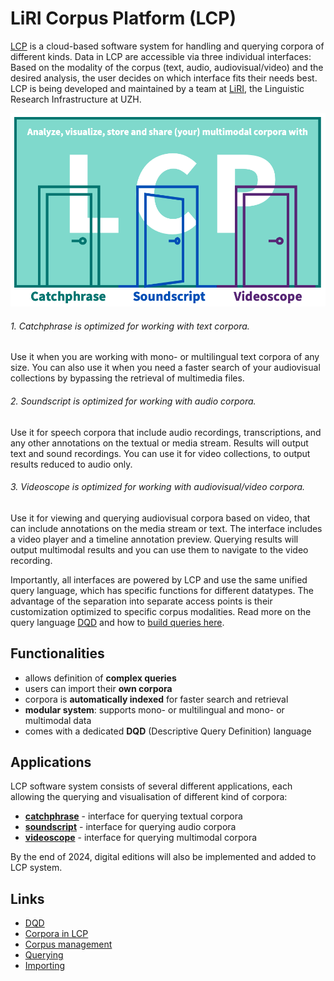 # LiRI Corpus Platform (LCP)
[LCP](https://www.liri.uzh.ch/en/services/LiRI-Corpus-Platform-LCP.html) is a cloud-based software system for handling and querying corpora of different kinds. Data in LCP are accessible via three individual interfaces: Based on the modality of the corpus (text, audio, audiovisual/video) and the desired analysis, the user decides on which interface fits their needs best. LCP is being developed and maintained by a team at [LiRI](https://www.liri.uzh.ch/en.html), the Linguistic Research Infrastructure at UZH. 

<p align="center"> <!-- Doesnt work, I wanted to center it, but it's not that important -->
  <img src="images/Doors_interface_Functionalities.png" alt="alt" width="600"/>
</p>

###### 1. Catchphrase is optimized for working with text corpora.
Use it when you are working with mono- or multilingual text corpora of any size. You can also use it when you need a faster search of your audiovisual collections by bypassing the retrieval of multimedia files.

###### 2. Soundscript is optimized for working with audio corpora.
Use it for speech corpora that include audio recordings, transcriptions, and any other annotations on the textual or media stream. Results will output text and sound recordings. You can use it for video collections, to output results reduced to audio only.

###### 3. Videoscope is optimized for working with audiovisual/video corpora.
Use it for viewing and querying audiovisual corpora based on video, that can include annotations on the media stream or text. The interface includes a video player and a timeline annotation preview. Querying results will output multimodal results and you can use them to navigate to the video recording.

Importantly, all interfaces are powered by LCP and use the same unified query language, which has specific functions for different datatypes. The advantage of the separation into separate access points is their customization optimized to specific corpus modalities. Read more on the query language [DQD](dqd.md) and how to [build queries here](querying.md). 






## Functionalities

  * allows definition of **complex queries**
  * users can import their **own corpora**
  * corpora is **automatically indexed** for faster search and retrieval
  * **modular system**: supports mono- or multilingual and mono- or multimodal data
  * comes with a dedicated **DQD** (Descriptive Query Definition) language

## Applications

LCP software system consists of several different applications, each allowing the querying and visualisation of different kind of corpora:

  * **[catchphrase](catchphrase.md)** - interface for querying textual corpora
  * **[soundscript](soundscript.md)** - interface for querying audio corpora
  * **[videoscope](videoscope.md)** - interface for querying multimodal corpora

By the end of 2024, digital editions will also be implemented and added to LCP system.


## Links

  * [DQD](dqd.md)
  * [Corpora in LCP](corpora_in_lcp.md)
  * [Corpus management](corpus_management.md)
  * [Querying](querying.md)
  * [Importing](importing.md)
